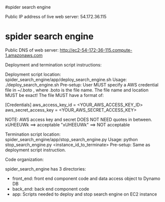 #spider search engine

Public IP address of live web server: 54.172.36.115
# spider search engine
Public DNS of web server: http://ec2-54-172-36-115.compute-1.amazonaws.com

Deployment and termination script instructions:

Deployment script location: spider_search_engine/app/deploy_search_engine.sh
Usage: ./deploy_search_engine.sh
Pre-setup: User MUST specify a AWS credential file in ~/.boto , where .boto is the file name. The file name and location MUST be exact!
The file MUST have a format of:

[Credentials]
aws_access_key_id = <YOUR_AWS_ACCESS_KEY_ID>
aws_secret_access_key = <YOUR_AWS_SECRET_ACCESS_KEY>

NOTE: AWS access key and secret DOES NOT NEED quotes in between. 
xUHEEUWk ==> acceptable
"xUHEEUWk" ==> NOT acceptable

Termination script location: spider_search_engine/app/stop_search_engine.py
Usage: python stop_search_engine.py <instance_id_to_terminate>
Pre-setup: Same as deployment script instruction.

Code organization:

spider_search_engine has 3 directories:
- front_end: front end component code and data access object to Dynamo DB
- back_end: back end component code
- app: Scripts needed to deploy and stop search engine on EC2 instance